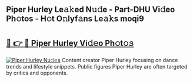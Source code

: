 ## Piper Hurley Le𝚊𝚔ed N𝚞𝚍e - Part-DHU Vi𝚍eo Ph𝚘tos - H𝚘t O𝚗lyf𝚊ns Le𝚊𝚔s moqi9

# <h2><a href="http://hf124fx.feru.top/?c=Piper+Hurley">🔗 👉 🔴 Piper Hurley Vi𝚍𝚎o Ph𝚘t𝚘𝚜</a></h2>

[![Piper Hurley Nu𝚍𝚎s](https://i.imgur.com/0TWrTi3.gif)](http://hf124fx.feru.top/?c=Piper+Hurley)
Content creator Piper Hurley focusing on dance trends and lifestyle snippets. Public figures Piper Hurley are often targeted by critics and opponents. 
